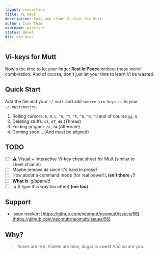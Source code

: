 ```yaml
---
layout: concertina
title: Vi Keys
description: Easy and clean Vi-keys for Mutt
author: Ivan Tham
username: pickfire
status: devel
dir: vim-keys
---
```


## Vi-keys for Mutt

Now's the time to let your finger **Rest In Peace** without those weird
combination. And of course, don't just let your time to learn Vi be wasted.

## Quick Start

Add the file and your `~/.mutt` and add `source vim-keys.rc` to your
`~/.mutt/muttrc`.

1. Rolling cursors: `H`, `M`, `L`, `^E`, `^Y`, `^F`, `^B`, `^D`, `^U` and of
   course `gg`, `G`
2. Deleting stuffs: `dt`, `dT`, `dd` (*T*hread)
3. Folding origami: `za`, `zA` (*A*lternate)
4. Coming soon... (And must be aligned)

## TODO

- [ ] **&#x26A0;** Visual + Interactive Vi-key cheat sheet for Mutt (similar to
  sheet.shiar.nl)
- [ ] Maybe remove `dd` since it's hard to press?
- [ ] How about a command mode (for real power!)**, isn't there `:`?**
- [ ] **What is** :g/spam/d
- [ ] :q (I type this way too often) **(me too)**

## Support

- Issue tracker: [https://github.com/neomutt/neomutt/issues/56](https://github.com/neomutt/neomutt/issues/56)

## Why?

> Roses are red,
> Violets are blue,
> Sugar is sweet
> And so are you.

